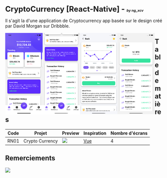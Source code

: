 <span style="font-size:24px; font-weight:bold"> CryptoCurrency [React-Native] - <span style="font-size:11px; font-style:italic"> by ng_xcv </span></span>

Il s'agit la d'une application de Cryptocurrency app basée sur le design créé par David Morgan sur Dribbble. <br />

<img align="left" src="capture/Cryptocurrency1.png" width="120" />
<img align="left" src="capture/Cryptocurrency1.2.png" width="120" />
<img align="left" src="capture/Cryptocurrency2.png" width="120" />
<img align="left" src="capture/Cryptocurrency3.png" width="120" />

## Table de matières

| Code | Projet          | Preview                                                                                                                                                     | Inspiration                                                       | Nombre d'écrans |
| ---- | --------------- | ----------------------------------------------------------------------------------------------------------------------------------------------------------- | ----------------------------------------------------------------- | --------------- |
| RN01 | Crypto Currency | <img src="https://cdn.dribbble.com/users/3712718/screenshots/14896748/media/46be264ccd9a8a2c05691e657be48167.png?compress=1&resize=1200x900" width="120" /> | [Vue](https://dribbble.com/shots/14896748-Cryptocoin-App-concept) | 4               |

## Remerciements

<a href="https://github.com/byprogrammers/lets-code-react-native/graphs/contributors">
  <img src="https://contributors-img.web.app/image?repo=byprogrammers/lets-code-react-native" />
</a>
